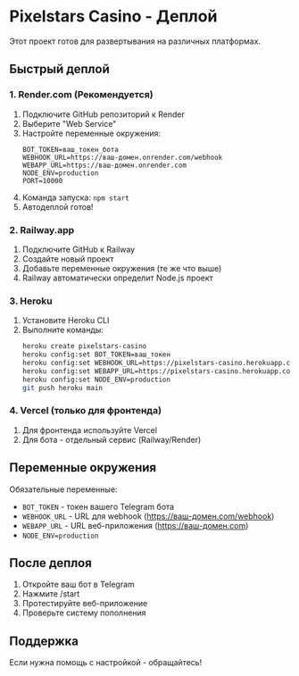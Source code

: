# Pixelstars Casino - Деплой

Этот проект готов для развертывания на различных платформах.

## Быстрый деплой

### 1. Render.com (Рекомендуется)
1. Подключите GitHub репозиторий к Render
2. Выберите "Web Service"
3. Настройте переменные окружения:
   ```
   BOT_TOKEN=ваш_токен_бота
   WEBHOOK_URL=https://ваш-домен.onrender.com/webhook
   WEBAPP_URL=https://ваш-домен.onrender.com
   NODE_ENV=production
   PORT=10000
   ```
4. Команда запуска: `npm start`
5. Автодеплой готов!

### 2. Railway.app
1. Подключите GitHub к Railway
2. Создайте новый проект
3. Добавьте переменные окружения (те же что выше)
4. Railway автоматически определит Node.js проект

### 3. Heroku
1. Установите Heroku CLI
2. Выполните команды:
   ```bash
   heroku create pixelstars-casino
   heroku config:set BOT_TOKEN=ваш_токен
   heroku config:set WEBHOOK_URL=https://pixelstars-casino.herokuapp.com/webhook
   heroku config:set WEBAPP_URL=https://pixelstars-casino.herokuapp.com
   heroku config:set NODE_ENV=production
   git push heroku main
   ```

### 4. Vercel (только для фронтенда)
1. Для фронтенда используйте Vercel
2. Для бота - отдельный сервис (Railway/Render)

## Переменные окружения

Обязательные переменные:
- `BOT_TOKEN` - токен вашего Telegram бота
- `WEBHOOK_URL` - URL для webhook (https://ваш-домен.com/webhook)
- `WEBAPP_URL` - URL веб-приложения (https://ваш-домен.com)
- `NODE_ENV=production`

## После деплоя

1. Откройте ваш бот в Telegram
2. Нажмите /start
3. Протестируйте веб-приложение
4. Проверьте систему пополнения

## Поддержка

Если нужна помощь с настройкой - обращайтесь!